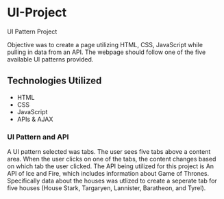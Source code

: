 # UI-Project
UI Pattern Project

Objective was to create a page utilizing HTML, CSS, JavaScript while pulling in data from an API.  The webpage should follow one of the five available UI patterns provided.



## Technologies Utilized

- HTML
- CSS
- JavaScript
- APIs & AJAX


### UI Pattern and API

A UI pattern selected was tabs.  The user sees five tabs above a 
content area. When the user clicks on one of the tabs, the content changes based on which tab the user clicked.  The API being utilized for this project is An API of Ice and Fire, which includes information about Game of Thrones.  Specifically data about the houses was utlized to create a seperate tab for five houses (House Stark, Targaryen, Lannister, Baratheon, and Tyrel).

